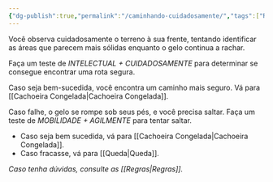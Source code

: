 ```yaml
---
{"dg-publish":true,"permalink":"/caminhando-cuidadosamente/","tags":["RPG/livro-jogo/Aasthar/story-points"],"created":"2024-12-20T16:04:02.963-05:00","updated":"2025-01-08T16:14:25.673-05:00"}
---
```



Você observa cuidadosamente o terreno à sua frente, tentando identificar as áreas que parecem mais sólidas enquanto o gelo continua a rachar.

Faça um teste de *INTELECTUAL + CUIDADOSAMENTE* para determinar se consegue encontrar uma rota segura.

Caso seja bem-sucedida, você encontra um caminho mais seguro. Vá para [[Cachoeira Congelada\|Cachoeira Congelada]].

Caso falhe, o gelo se rompe sob seus pés, e você precisa saltar. Faça um teste de *MOBILIDADE + AGILMENTE* para tentar saltar.

- Caso seja bem sucedida, vá para [[Cachoeira Congelada\|Cachoeira Congelada]].
- Caso fracasse, vá para [[Queda\|Queda]].

*Caso tenha dúvidas, consulte as [[Regras\|Regras]].*
